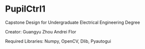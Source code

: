# PupilCtrl1
Capstone Design for Undergraduate Electrical Engineering Degree

Creator: Guangyu Zhou
         Andrei Flor
         
Required Libraries: Numpy, OpenCV, Dlib, Pyautogui

